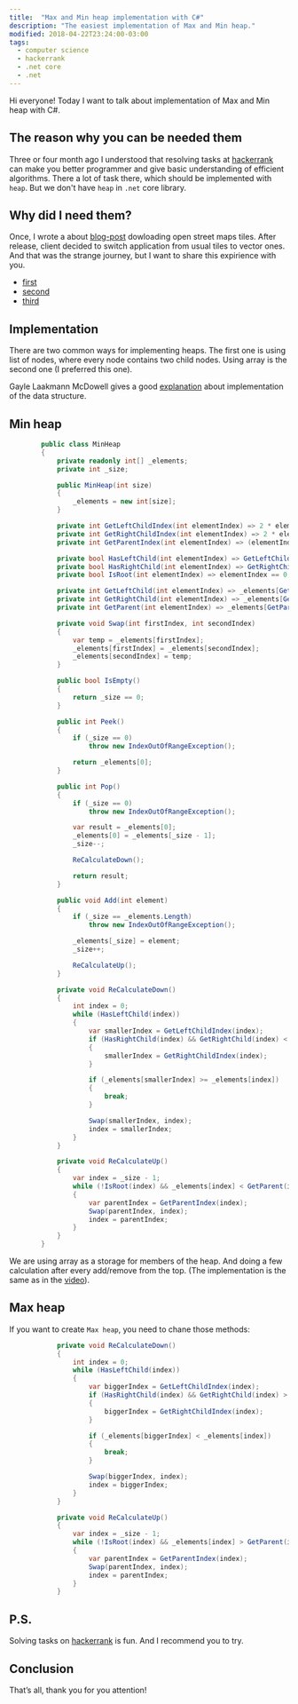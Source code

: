 ```yaml
---
title:  "Max and Min heap implementation with C#"
description: "The easiest implementation of Max and Min heap."
modified: 2018-04-22T23:24:00-03:00
tags:
  - computer science
  - hackerrank
  - .net core
  - .net
---
```


Hi everyone! Today I want to talk about implementation of Max and Min heap with C#.

## The reason why you can be needed them
Three or four month ago I understood that resolving tasks at <a href="https://www.hackerrank.com/">hackerrank</a> can make you better programmer and give basic understanding of efficient algorithms.
There a lot of task there, which should be implemented with `heap`. But we don't have `heap` in `.net` core library.

## Why did I need them?
Once, I wrote a  about <a href="http://egorikas.com/download-open-street-tiles-for-offline-using/">blog-post</a> dowloading open street maps tiles.
After release, client decided to switch application from usual tiles to vector ones. And that was the strange journey, but I want to share this expirience with you.

* <a href="https://www.hackerrank.com/challenges/ctci-find-the-running-median/problem">first</a>
* <a href="https://www.hackerrank.com/challenges/qheap1/problem">second</a>
* <a href="https://www.hackerrank.com/challenges/jesse-and-cookies/problem">third</a>

## Implementation

There are two common ways for implementing heaps. The first one is using list of nodes, where every node contains two child nodes.
Using array is the second one (I preferred this one).

Gayle Laakmann McDowell gives a good <a href="https://www.youtube.com/watch?v=t0Cq6tVNRBA">explanation</a> about implementation of the data structure.

## Min heap
```csharp
        public class MinHeap
        {
            private readonly int[] _elements;
            private int _size;

            public MinHeap(int size)
            {
                _elements = new int[size];
            }

            private int GetLeftChildIndex(int elementIndex) => 2 * elementIndex + 1;
            private int GetRightChildIndex(int elementIndex) => 2 * elementIndex + 2;
            private int GetParentIndex(int elementIndex) => (elementIndex - 1) / 2;

            private bool HasLeftChild(int elementIndex) => GetLeftChildIndex(elementIndex) < _size;
            private bool HasRightChild(int elementIndex) => GetRightChildIndex(elementIndex) < _size;
            private bool IsRoot(int elementIndex) => elementIndex == 0;

            private int GetLeftChild(int elementIndex) => _elements[GetLeftChildIndex(elementIndex)];
            private int GetRightChild(int elementIndex) => _elements[GetRightChildIndex(elementIndex)];
            private int GetParent(int elementIndex) => _elements[GetParentIndex(elementIndex)];

            private void Swap(int firstIndex, int secondIndex)
            {
                var temp = _elements[firstIndex];
                _elements[firstIndex] = _elements[secondIndex];
                _elements[secondIndex] = temp;
            }

            public bool IsEmpty()
            {
                return _size == 0;
            }

            public int Peek()
            {
                if (_size == 0)
                    throw new IndexOutOfRangeException();

                return _elements[0];
            }

            public int Pop()
            {
                if (_size == 0)
                    throw new IndexOutOfRangeException();

                var result = _elements[0];
                _elements[0] = _elements[_size - 1];
                _size--;

                ReCalculateDown();

                return result;
            }

            public void Add(int element)
            {
                if (_size == _elements.Length)
                    throw new IndexOutOfRangeException();

                _elements[_size] = element;
                _size++;

                ReCalculateUp();
            }

            private void ReCalculateDown()
            {
                int index = 0;
                while (HasLeftChild(index))
                {
                    var smallerIndex = GetLeftChildIndex(index);
                    if (HasRightChild(index) && GetRightChild(index) < GetLeftChild(index))
                    {
                        smallerIndex = GetRightChildIndex(index);
                    }

                    if (_elements[smallerIndex] >= _elements[index])
                    {
                        break;
                    }

                    Swap(smallerIndex, index);
                    index = smallerIndex;
                }
            }

            private void ReCalculateUp()
            {
                var index = _size - 1;
                while (!IsRoot(index) && _elements[index] < GetParent(index))
                {
                    var parentIndex = GetParentIndex(index);
                    Swap(parentIndex, index);
                    index = parentIndex;
                }
            }
        }
```

We are using array as a storage for members of the heap. And doing a few calculation after every add/remove from the top. (The implementation is the same as in the <a href="https://www.youtube.com/watch?v=t0Cq6tVNRBA">video</a>).

## Max heap
If you want to create `Max heap`, you need to chane those methods:

```csharp
            private void ReCalculateDown()
            {
                int index = 0;
                while (HasLeftChild(index))
                {
                    var biggerIndex = GetLeftChildIndex(index);
                    if (HasRightChild(index) && GetRightChild(index) > GetLeftChild(index))
                    {
                        biggerIndex = GetRightChildIndex(index);
                    }

                    if (_elements[biggerIndex] < _elements[index])
                    {
                        break;
                    }

                    Swap(biggerIndex, index);
                    index = biggerIndex;
                }
            }

            private void ReCalculateUp()
            {
                var index = _size - 1;
                while (!IsRoot(index) && _elements[index] > GetParent(index))
                {
                    var parentIndex = GetParentIndex(index);
                    Swap(parentIndex, index);
                    index = parentIndex;
                }
            }
```

## P.S.
Solving tasks on <a href="https://www.hackerrank.com/">hackerrank</a> is fun. And I recommend you to try.

## Conclusion

That’s all, thank you for you attention!
